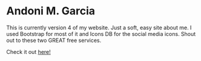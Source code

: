 Andoni M. Garcia
========

This is currently version 4 of my website. Just a soft, easy site about me. I used Bootstrap for most of it and Icons DB for the social media icons. Shout out to these two GREAT free services.

Check it out [here!](http://andonigarcia.github.io)
